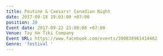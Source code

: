 ```yaml
---
title: Poutine & Caesars! Canadian Night
date: 2017-09-18 19:03:00 +07:00
position: 28
Event date: 2017-09-22 21:00:00 +07:00
Venue: Tay Ho Tiki Company
Event URL: https://www.facebook.com/events/390038961414462
Genre: 'festival '
---
```


